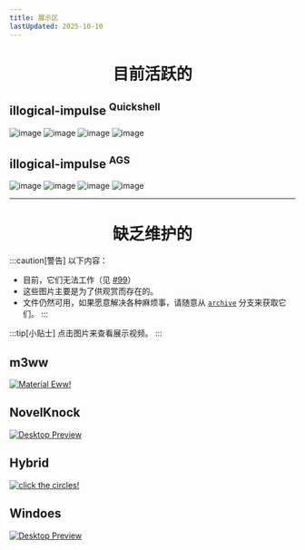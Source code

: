 ```yaml
---
title: 展示区
lastUpdated: 2025-10-10
---
```


<div align="center">
    <h1>目前活跃的</h1>
</div>


## illogical-impulse <sup>Quickshell</sup>
![image](/screenshots/iiqs.2.jpg)
![image](/screenshots/iiqs.3.jpg)
![image](/screenshots/iiqs.4.jpg)
![image](/screenshots/iiqs.5.jpg)


## illogical-impulse <sup>AGS</sup>
![image](/screenshots/i-i.2.png)
![image](/screenshots/i-i.3.png)
![image](/screenshots/i-i.4.png)
![image](/screenshots/i-i.5.png)

---

<div align="center">
    <h1>缺乏维护的</h1>
</div>

:::caution[警告]
以下内容：
- 目前，它们无法工作（见 [#99](https://github.com/end-4/dots-hyprland/issues/99)）
- 这些图片主要是为了供观赏而存在的。
- 文件仍然可用，如果愿意解决各种麻烦事，请随意从 [`archive`](https://github.com/end-4/dots-hyprland/tree/archive) 分支来获取它们。
:::

:::tip[小贴士]
点击图片来查看展示视频。
:::

## m3ww
<a href="https://streamable.com/85ch8x">
 <img src="/screenshots/m3ww.1.png" alt="Material Eww!">
</a>

## NovelKnock
<a href="https://streamable.com/7vo61k">
 <img src="/screenshots/n-k.1.png" alt="Desktop Preview">
</a>

## Hybrid
<a href="https://streamable.com/4oogot">
 <img src="/screenshots/hybrid.1.png" alt="click the circles!">
</a>

## Windoes
<a href="https://streamable.com/5qx614">
 <img src="/screenshots/windoes.1.png" alt="Desktop Preview">
</a>
